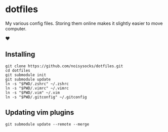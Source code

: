 # dotfiles

My various config files. Storing them online makes it slightly easier to move
computer.

❤️

## Installing

```
git clone https://github.com/noisysocks/dotfiles.git
cd dotfiles
git submodule init
git submodule update
ln -s "$PWD/.zshrc" ~/.zshrc
ln -s "$PWD/.vimrc" ~/.vimrc
ln -s "$PWD/.vim" ~/.vim
ln -s "$PWD/.gitconfig" ~/.gitconfig
```

## Updating vim plugins

```
git submodule update --remote --merge
```
